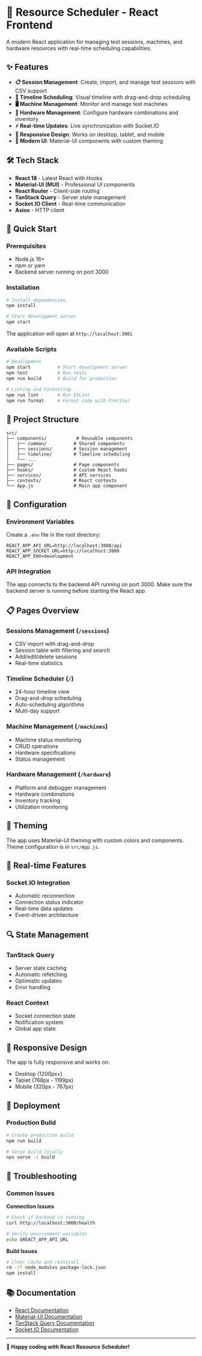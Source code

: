 # 🚀 Resource Scheduler - React Frontend

A modern React application for managing test sessions, machines, and hardware resources with real-time scheduling capabilities.

## ✨ Features

- **📋 Session Management**: Create, import, and manage test sessions with CSV support
- **📅 Timeline Scheduling**: Visual timeline with drag-and-drop scheduling
- **🖥️ Machine Management**: Monitor and manage test machines
- **🔧 Hardware Management**: Configure hardware combinations and inventory
- **⚡ Real-time Updates**: Live synchronization with Socket.IO
- **📱 Responsive Design**: Works on desktop, tablet, and mobile
- **🎨 Modern UI**: Material-UI components with custom theming

## 🛠 Tech Stack

- **React 18** - Latest React with Hooks
- **Material-UI (MUI)** - Professional UI components
- **React Router** - Client-side routing
- **TanStack Query** - Server state management
- **Socket.IO Client** - Real-time communication
- **Axios** - HTTP client

## 🚀 Quick Start

### Prerequisites

- Node.js 16+ 
- npm or yarn
- Backend server running on port 3000

### Installation

```bash
# Install dependencies
npm install

# Start development server
npm start
```

The application will open at `http://localhost:3001`

### Available Scripts

```bash
# Development
npm start          # Start development server
npm test           # Run tests
npm run build      # Build for production

# Linting and Formatting
npm run lint       # Run ESLint
npm run format     # Format code with Prettier
```

## 📁 Project Structure

```
src/
├── components/           # Reusable components
│   ├── common/          # Shared components
│   ├── sessions/        # Session management
│   ├── timeline/        # Timeline scheduling
│   └── ...
├── pages/               # Page components
├── hooks/               # Custom React hooks
├── services/            # API services
├── contexts/            # React contexts
└── App.js               # Main app component
```

## 🔧 Configuration

### Environment Variables

Create a `.env` file in the root directory:

```env
REACT_APP_API_URL=http://localhost:3000/api
REACT_APP_SOCKET_URL=http://localhost:3000
REACT_APP_ENV=development
```

### API Integration

The app connects to the backend API running on port 3000. Make sure the backend server is running before starting the React app.

## 📋 Pages Overview

### Sessions Management (`/sessions`)
- CSV import with drag-and-drop
- Session table with filtering and search
- Add/edit/delete sessions
- Real-time statistics

### Timeline Scheduler (`/`)
- 24-hour timeline view
- Drag-and-drop scheduling
- Auto-scheduling algorithms
- Multi-day support

### Machine Management (`/machines`)
- Machine status monitoring
- CRUD operations
- Hardware specifications
- Status management

### Hardware Management (`/hardware`)
- Platform and debugger management
- Hardware combinations
- Inventory tracking
- Utilization monitoring

## 🎨 Theming

The app uses Material-UI theming with custom colors and components. Theme configuration is in `src/App.js`.

## 📡 Real-time Features

### Socket.IO Integration
- Automatic reconnection
- Connection status indicator
- Real-time data updates
- Event-driven architecture

## 🔍 State Management

### TanStack Query
- Server state caching
- Automatic refetching
- Optimistic updates
- Error handling

### React Context
- Socket connection state
- Notification system
- Global app state

## 📱 Responsive Design

The app is fully responsive and works on:
- Desktop (1200px+)
- Tablet (768px - 1199px)
- Mobile (320px - 767px)

## 🚀 Deployment

### Production Build

```bash
# Create production build
npm run build

# Serve build locally
npx serve -s build
```

## 🐛 Troubleshooting

### Common Issues

**Connection Issues**
```bash
# Check if backend is running
curl http://localhost:3000/health

# Verify environment variables
echo $REACT_APP_API_URL
```

**Build Issues**
```bash
# Clear cache and reinstall
rm -rf node_modules package-lock.json
npm install
```

## 📚 Documentation

- [React Documentation](https://reactjs.org/)
- [Material-UI Documentation](https://mui.com/)
- [TanStack Query Documentation](https://tanstack.com/query)
- [Socket.IO Documentation](https://socket.io/)

---

**🎉 Happy coding with React Resource Scheduler!**
